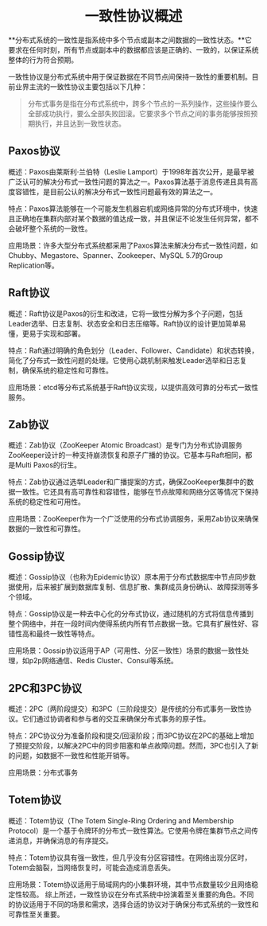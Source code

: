 # <center>一致性协议概述
**分布式系统的一致性是指系统中多个节点或副本之间数据的一致性状态。**它要求在任何时刻，所有节点或副本中的数据都应该是正确的、一致的，以保证系统整体的行为符合预期。

一致性协议是分布式系统中用于保证数据在不同节点间保持一致性的重要机制。目前业界主流的一致性协议主要包括以下几种：

> 分布式事务是指在分布式系统中，跨多个节点的一系列操作，这些操作要么全部成功执行，要么全部失败回滚。它要求多个节点之间的事务能够按照预期执行，并且达到一致性状态。


## Paxos协议

概述：Paxos由莱斯利·兰伯特（Leslie Lamport）于1998年首次公开，是最早被广泛认可的解决分布式一致性问题的算法之一。Paxos算法基于消息传递且具有高度容错性，是目前公认的解决分布式一致性问题最有效的算法之一。

特点：Paxos算法能够在一个可能发生机器宕机或网络异常的分布式环境中，快速且正确地在集群内部对某个数据的值达成一致，并且保证不论发生任何异常，都不会破坏整个系统的一致性。

应用场景：许多大型分布式系统都采用了Paxos算法来解决分布式一致性问题，如Chubby、Megastore、Spanner、Zookeeper、MySQL 5.7的Group Replication等。

## Raft协议
概述：Raft协议是Paxos的衍生和改进，它将一致性分解为多个子问题，包括Leader选举、日志复制、状态安全和日志压缩等。Raft协议的设计更加简单易懂，更易于实现和部署。

特点：Raft通过明确的角色划分（Leader、Follower、Candidate）和状态转换，简化了分布式一致性问题的处理。它使用心跳机制来触发Leader选举和日志复制，确保系统的稳定性和可靠性。

应用场景：etcd等分布式系统基于Raft协议实现，以提供高效可靠的分布式一致性服务。

## Zab协议
概述：Zab协议（ZooKeeper Atomic Broadcast）是专门为分布式协调服务ZooKeeper设计的一种支持崩溃恢复和原子广播的协议。它基本与Raft相同，都是Multi Paxos的衍生。

特点：Zab协议通过选举Leader和广播提案的方式，确保ZooKeeper集群中的数据一致性。它还具有高可靠性和容错性，能够在节点故障和网络分区等情况下保持系统的稳定性和可用性。

应用场景：ZooKeeper作为一个广泛使用的分布式协调服务，采用Zab协议来确保数据的一致性和可靠性。

## Gossip协议
概述：Gossip协议（也称为Epidemic协议）原本用于分布式数据库中节点同步数据使用，后来被扩展到数据库复制、信息扩散、集群成员身份确认、故障探测等多个领域。

特点：Gossip协议是一种去中心化的分布式协议，通过随机的方式将信息传播到整个网络中，并在一段时间内使得系统内所有节点数据一致。它具有扩展性好、容错性高和最终一致性等特点。

应用场景：Gossip协议适用于AP（可用性、分区一致性）场景的数据一致性处理，如p2p网络通信、Redis Cluster、Consul等系统。

## 2PC和3PC协议
概述：2PC（两阶段提交）和3PC（三阶段提交）是传统的分布式事务一致性协议。它们通过协调者和参与者的交互来确保分布式事务的原子性。

特点：2PC协议分为准备阶段和提交/回滚阶段；而3PC协议在2PC的基础上增加了预提交阶段，以解决2PC中的同步阻塞和单点故障问题。然而，3PC也引入了新的问题，如数据不一致性和性能开销等。

应用场景：分布式事务

## Totem协议
概述：Totem协议（The Totem Single-Ring Ordering and Membership Protocol）是一个基于令牌环的分布式一致性算法。它使用令牌在集群节点之间传递消息，并确保消息的有序提交。

特点：Totem协议具有强一致性，但几乎没有分区容错性。在网络出现分区时，Totem会脑裂，当网络恢复时，可能会造成消息丢失。

应用场景：Totem协议适用于局域网内的小集群环境，其中节点数量较少且网络稳定性较高。
综上所述，一致性协议在分布式系统中扮演着至关重要的角色。不同的协议适用于不同的场景和需求，选择合适的协议对于确保分布式系统的一致性和可靠性至关重要。